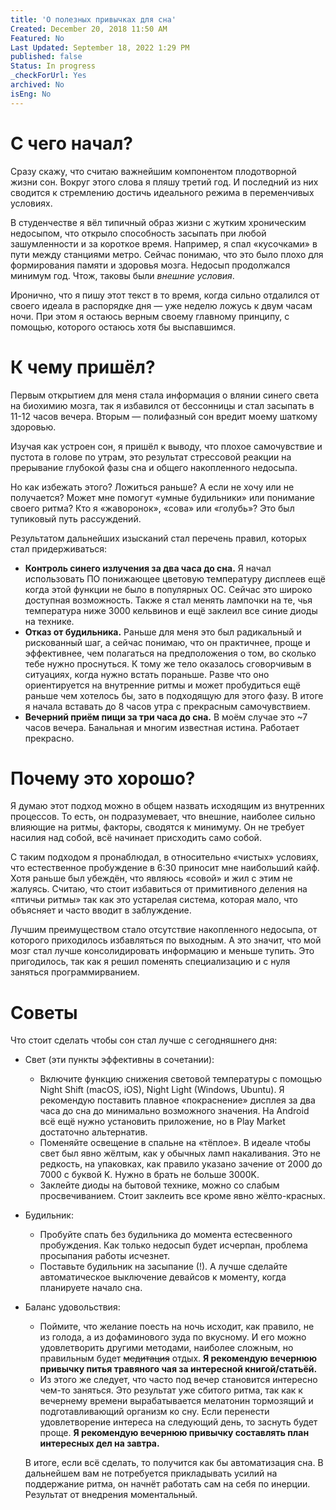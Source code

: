 ```yaml
---
title: 'О полезных привычках для сна'
Created: December 20, 2018 11:50 AM
Featured: No
Last Updated: September 18, 2022 1:29 PM
published: false
Status: In progress
_checkForUrl: Yes
archived: No
isEng: No
---
```


# С чего начал?

Сразу скажу, что считаю важнейшим компонентом плодотворной жизни сон. Вокруг этого слова я пляшу третий год. И последний из них сводится к стремлению достичь идеального режима в переменчивых условиях.

В студенчестве я вёл типичный образ жизни с жутким хроническим недосыпом, что открыло способность засыпать при любой зашумленности и за короткое время. Например, я спал «кусочками» в пути между станциями метро. Сейчас понимаю, что это было плохо для формирования памяти и здоровья мозга. Недосып продолжался минимум год. Чтож, таковы были *внешние условия*.

Иронично, что я пишу этот текст в то время, когда сильно отдалился от своего идеала в распорядке дня — уже неделю ложусь к двум часам ночи. При этом я остаюсь верным своему главному принципу, с помощью, которого остаюсь хотя бы выспавшимся.

# К чему пришёл?

Первым открытием для меня стала информация о влянии синего света на биохимию мозга, так я избавился от бессонницы и стал засыпать в 11-12 часов вечера. Вторым — полифазный сон вредит моему шаткому здоровью.

Изучая как устроен сон, я пришёл к выводу, что плохое самочувствие и пустота в голове по утрам, это результат стрессовой реакции на прерывание глубокой фазы сна и общего накопленного недосыпа.

Но как избежать этого? Ложиться раньше? А если не хочу или не получается? Может мне помогут «умные будильники» или понимание своего ритма? Кто я «жаворонок», «сова» или «голубь»? Это был тупиковый путь рассуждений.

Результатом дальнейших изысканий стал перечень правил, которых стал придерживаться:

- **Контроль синего излучения за два часа до сна.**
Я начал использовать ПО понижающее цветовую температуру дисплеев ещё когда этой функции не было в популярных ОС. Сейчас это широко доступная возможность. Также я стал менять лампочки на те, чья температура ниже 3000 кельвинов и ещё заклеил все синие диоды на технике.
- **Отказ от будильника.**
Раньше для меня это был радикальный и рискованный шаг, а сейчас понимаю, что он практичнее, проще и эффективнее, чем полагаться на предположения о том, во сколько тебе нужно проснуться. К тому же тело оказалось сговорчивым в ситуациях, когда нужно встать пораньше. Разве что оно ориентируется на внутренние ритмы и может пробудиться ещё раньше чем хотелось бы, зато в подходящую для этого фазу. В итоге я начала вставать до 8 часов утра с прекрасным самочувствием.
- **Вечерний приём пищи за три часа до сна.**
В моём случае это ~7 часов вечера. Банальная и многим известная истина. Работает прекрасно.

# Почему это хорошо?

Я думаю этот подход можно в общем назвать исходящим из внутренних процессов. То есть, он подразумевает, что внешние, наиболее сильно влияющие на ритмы, факторы, сводятся к минимуму. Он не требует насилия над собой, всё начинает присходить само собой.

С таким подходом я пронаблюдал, в относительно «чистых» условиях, что естественное пробуждение в 6:30 приносит мне наибольший кайф. Хотя раньше был убеждён, что являюсь «совой» и жил с этим не жалуясь. Считаю, что стоит избавиться от примитивного деления на «птичьи ритмы» так как это устарелая система, которая мало, что объясняет и часто вводит в заблуждение.

Лучшим преимуществом стало отсутствие накопленного недосыпа, от которого приходилось избавляться по выходным. А это значит, что мой мозг стал лучше консолидировать информацию и меньше тупить. Это пригодилось, так как я решил поменять специализацию и с нуля заняться программирванием.

# Советы

Что стоит сделать чтобы сон стал лучше с сегодняшнего дня:

- Свет (эти пункты эффективны в сочетании):
    - Включите функцию снижения световой температуры с помощью Night Shift (macOS, iOS), Night Light (Windows, Ubuntu). Я рекомендую поставить плавное «покраснение» дисплея за два часа до сна до минимально возможного значения. На Android всё ещё нужно установить приложение, но в Play Market достаточно альтернатив.
    - Поменяйте освещение в спальне на «тёплое». В идеале чтобы свет был явно жёлтым, как у обычных ламп накаливания. Это не редкость, на упаковках, как правило указано зачение от 2000 до 7000 с буквой K. Нужно в брать не больше 3000K.
    - Заклейте диоды на бытовой технике, можно со слабым просвечиванием. Стоит заклеить все кроме явно жёлто-красных.
- Будильник:
    - Пробуйте спать без будильника до момента естесвенного пробуждения. Как только недосып будет исчерпан, проблема просыпания работы исчезнет.
    - Поставьте будильник на засыпание (!). А лучше сделайте автоматическое выключение девайсов к моменту, когда планируете начало сна.
- Баланс удовольствия:
    - Поймите, что желание поесть на ночь исходит, как правило, не из голода, а из дофаминового зуда по вкусному. И его можно удовлетворить другими методами, наиболее сложным, но правильным будет ~~медитация~~ отдых.
    **Я рекомендую вечернюю привычку питья травяного чая за интересной книгой/статьёй.**
    - Из этого же следует, что часто под вечер становится интересно чем-то заняться. Это результат уже сбитого ритма, так как к вечернему времени вырабатывается мелатонин тормозящий и подготавливающий организм ко сну. Если перенести удовлетворение интереса на следующий день, то заснуть будет проще.
    **Я рекомендую вечернюю привычку составлять план интересных дел на завтра.**
    
    В итоге, если всё сделать, то получится как бы автоматизация сна. В дальнейшем вам не потребуется прикладывать усилий на поддержание ритма, он начнёт работать сам на себя по инерции. Результат от внедрения моментальный.